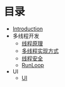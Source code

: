 # 目录

* [Introduction](README.md)
* 多线程开发
    * [线程原理](multithreading/iOS多线程开发－线程原理.md)
    * [多线程实现方式](multithreading/iOS多线程开发－多线程实现方式.md)
    * [线程安全](multithreading/iOS多线程开发－线程安全.md)
    * [RunLoop](multithreading/iOS多线程开发－RunLoop.md)
* UI
    * [UI](UI/UIView_CALayer.md)

